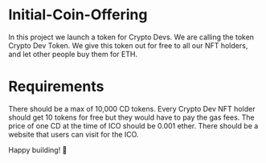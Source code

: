 # Initial-Coin-Offering
In this project we launch a token for Crypto Devs. We are calling the token Crypto Dev Token. We give this token out for free to all our NFT holders, and let other people buy them for ETH.

# Requirements
There should be a max of 10,000 CD tokens.
Every Crypto Dev NFT holder should get 10 tokens for free but they would have to pay the gas fees.
The price of one CD at the time of ICO should be 0.001 ether.
There should be a website that users can visit for the ICO.

Happy building! 🚀
